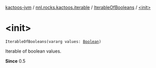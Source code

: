 [kactoos-jvm](../../index.md) / [nnl.rocks.kactoos.iterable](../index.md) / [IterableOfBooleans](index.md) / [&lt;init&gt;](./-init-.md)

# &lt;init&gt;

`IterableOfBooleans(vararg values: `[`Boolean`](https://kotlinlang.org/api/latest/jvm/stdlib/kotlin/-boolean/index.html)`)`

Iterable of boolean values.

**Since**
0.5

